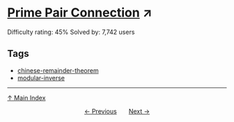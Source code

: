 # [Prime Pair Connection](https://projecteuler.net/problem=134) ↗️

Difficulty rating: 45%
Solved by: 7,742 users
## Tags

- [chinese-remainder-theorem](../tags/chinese-remainder-theorem.md)
- [modular-inverse](../tags/modular-inverse.md)



---

[↑ Main Index](../README.md)


<div align=center><a href='133.md'>← Previous</a> &nbsp;&nbsp; &nbsp;&nbsp;  <a href='135.md'>Next →</a></div>
